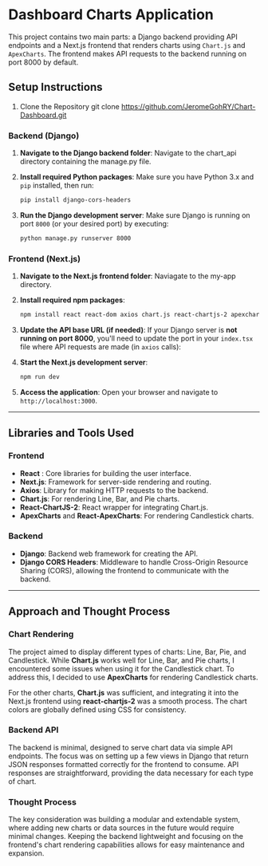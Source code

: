 # Dashboard Charts Application

This project contains two main parts: a Django backend providing API endpoints and a Next.js frontend that renders charts using `Chart.js` and `ApexCharts`. The frontend makes API requests to the backend running on port 8000 by default.

## Setup Instructions

1. Clone the Repository
   git clone https://github.com/JeromeGohRY/Chart-Dashboard.git

### Backend (Django)

1. **Navigate to the Django backend folder**:
    Navigate to the chart_api directory containing the manage.py file.

2. **Install required Python packages**:
    Make sure you have Python 3.x and `pip` installed, then run:
    ```bash
    pip install django-cors-headers
    ```

3. **Run the Django development server**:
    Make sure Django is running on port `8000` (or your desired port) by executing:
    ```bash
    python manage.py runserver 8000
    ```

### Frontend (Next.js)

1. **Navigate to the Next.js frontend folder**:
    Naviagate to the my-app directory.


2. **Install required npm packages**:
    ```bash
    npm install react react-dom axios chart.js react-chartjs-2 apexcharts react-apexcharts
    ```

3. **Update the API base URL (if needed)**:
    If your Django server is **not running on port 8000**, you'll need to update the port in your `index.tsx` file where API requests are made (in `axios` calls):
    

4. **Start the Next.js development server**:
    ```bash
    npm run dev
    ```

5. **Access the application**:
    Open your browser and navigate to `http://localhost:3000`.

---

## Libraries and Tools Used

### Frontend
- **React** : Core libraries for building the user interface.
- **Next.js**: Framework for server-side rendering and routing.
- **Axios**: Library for making HTTP requests to the backend.
- **Chart.js**: For rendering Line, Bar, and Pie charts.
- **React-ChartJS-2**: React wrapper for integrating Chart.js.
- **ApexCharts** and **React-ApexCharts**: For rendering Candlestick charts.

### Backend
- **Django**: Backend web framework for creating the API.
- **Django CORS Headers**: Middleware to handle Cross-Origin Resource Sharing (CORS), allowing the frontend to communicate with the backend.

---

## Approach and Thought Process

### Chart Rendering
The project aimed to display different types of charts: Line, Bar, Pie, and Candlestick. While **Chart.js** works well for Line, Bar, and Pie charts, I encountered some issues when using it for the Candlestick chart. To address this, I decided to use **ApexCharts** for rendering Candlestick charts.

For the other charts, **Chart.js** was sufficient, and integrating it into the Next.js frontend using **react-chartjs-2** was a smooth process. The chart colors are globally defined using CSS for consistency.

### Backend API
The backend is minimal, designed to serve chart data via simple API endpoints. The focus was on setting up a few views in Django that return JSON responses formatted correctly for the frontend to consume. API responses are straightforward, providing the data necessary for each type of chart.

### Thought Process
The key consideration was building a modular and extendable system, where adding new charts or data sources in the future would require minimal changes. Keeping the backend lightweight and focusing on the frontend's chart rendering capabilities allows for easy maintenance and expansion.
